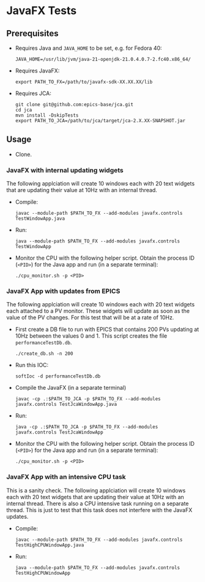 # JavaFX Tests


## Prerequisites
- Requires Java and `JAVA_HOME` to be set, e.g. for Fedora 40:
  ```
  JAVA_HOME=/usr/lib/jvm/java-21-openjdk-21.0.4.0.7-2.fc40.x86_64/
  ```
- Requires JavaFX:
  ```
  export PATH_TO_FX=/path/to/javafx-sdk-XX.XX.XX/lib
  ```
- Requires JCA:
  ```
  git clone git@github.com:epics-base/jca.git
  cd jca
  mvn install -DskipTests
  export PATH_TO_JCA=/path/to/jca/target/jca-2.X.XX-SNAPSHOT.jar
  ```

## Usage
- Clone.

### JavaFX with internal updating widgets
The following applciation will create 10 windows each with 20 text widgets that are updating their value at 10Hz with an internal thread.

- Compile:
  ```
  javac --module-path $PATH_TO_FX --add-modules javafx.controls TestWindowApp.java
  ```
- Run:
  ```
  java --module-path $PATH_TO_FX --add-modules javafx.controls TestWindowApp
  ```
- Monitor the CPU with the following helper script. Obtain the process ID (`<PID>`) for the Java app and run (in a separate terminal):
  ```
  ./cpu_monitor.sh -p <PID>
  ```
  
### JavaFX App with updates from EPICS
The following applciation will create 10 windows each with 20 text widgets each attached to a PV monitor. These widgets will update as soon as the value
of the PV changes. For this test that will be at a rate of 10Hz.

- First create a DB file to run with EPICS that contains 200 PVs updating at 10Hz between the values 0 and 1. This script creates the file `performanceTestDb.db`.
  ```
  ./create_db.sh -n 200
  ```
- Run this IOC:
  ```
  softIoc -d performanceTestDb.db
  ```
- Compile the JavaFX (in a separate terminal)
  ```
  javac -cp .:$PATH_TO_JCA -p $PATH_TO_FX --add-modules javafx.controls TestJcaWindowApp.java
  ```
- Run:
  ```
  java -cp .:$PATH_TO_JCA -p $PATH_TO_FX --add-modules javafx.controls TestJcaWindowApp
  ```
- Monitor the CPU with the following helper script. Obtain the process ID (`<PID>`) for the Java app and run (in a separate terminal):
  ```
  ./cpu_monitor.sh -p <PID>
  ```

### JavaFX App with an intensive CPU task
This is a sanity check. The following applciation will create 10 windows each with 20 text widgets that are updating their value at 10Hz with an internal thread.
There is also a CPU intensive task running on a separate thread. This is just to test that this task does not interfere with the JavaFX updates.

- Compile:
  ```
  javac --module-path $PATH_TO_FX --add-modules javafx.controls TestHighCPUWindowApp.java
  ```
- Run:
  ```
  java --module-path $PATH_TO_FX --add-modules javafx.controls TestHighCPUWindowApp
  ```
